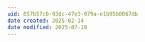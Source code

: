 ```yaml
---
uid: 857b57c0-93dc-47e3-979a-e1b95b8067db
date created: 2025-02-14
date modified: 2025-07-10
---
```


